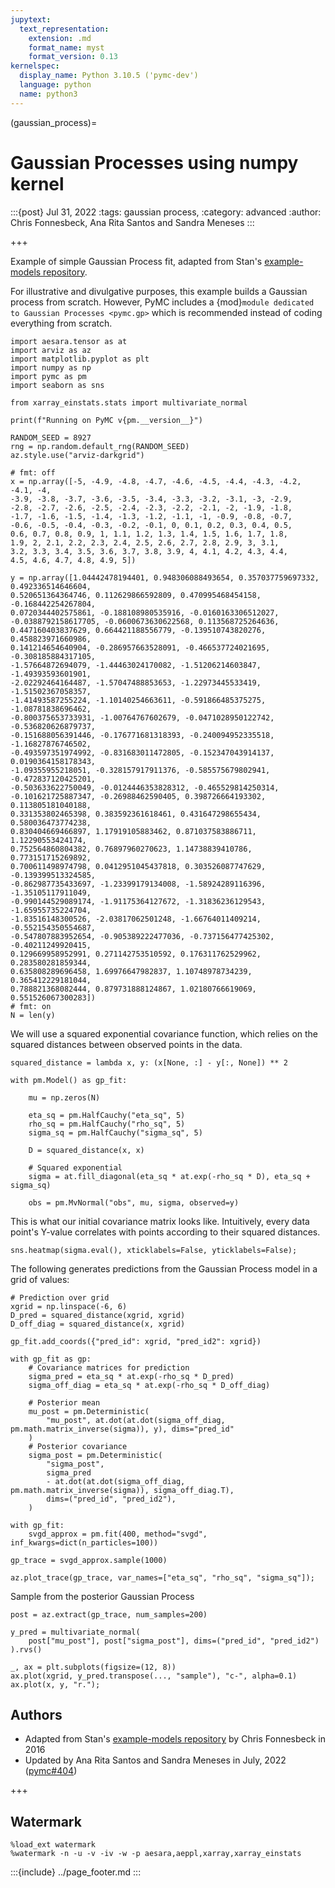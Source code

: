 ```yaml
---
jupytext:
  text_representation:
    extension: .md
    format_name: myst
    format_version: 0.13
kernelspec:
  display_name: Python 3.10.5 ('pymc-dev')
  language: python
  name: python3
---
```


(gaussian_process)=
# Gaussian Processes using numpy kernel

:::{post} Jul 31, 2022
:tags: gaussian process, 
:category: advanced
:author: Chris Fonnesbeck, Ana Rita Santos and Sandra Meneses
:::

+++

Example of simple Gaussian Process fit, adapted from Stan's [example-models repository](https://github.com/stan-dev/example-models/blob/master/misc/gaussian-process/gp-fit.stan).

For illustrative and divulgative purposes, this example builds a Gaussian process from scratch. However, PyMC includes a {mod}`module dedicated to Gaussian Processes <pymc.gp>` which is recommended instead of coding everything from scratch.

```{code-cell} ipython3
import aesara.tensor as at
import arviz as az
import matplotlib.pyplot as plt
import numpy as np
import pymc as pm
import seaborn as sns

from xarray_einstats.stats import multivariate_normal

print(f"Running on PyMC v{pm.__version__}")
```

```{code-cell} ipython3
RANDOM_SEED = 8927
rng = np.random.default_rng(RANDOM_SEED)
az.style.use("arviz-darkgrid")
```

```{code-cell} ipython3
# fmt: off
x = np.array([-5, -4.9, -4.8, -4.7, -4.6, -4.5, -4.4, -4.3, -4.2, -4.1, -4, 
-3.9, -3.8, -3.7, -3.6, -3.5, -3.4, -3.3, -3.2, -3.1, -3, -2.9, 
-2.8, -2.7, -2.6, -2.5, -2.4, -2.3, -2.2, -2.1, -2, -1.9, -1.8, 
-1.7, -1.6, -1.5, -1.4, -1.3, -1.2, -1.1, -1, -0.9, -0.8, -0.7, 
-0.6, -0.5, -0.4, -0.3, -0.2, -0.1, 0, 0.1, 0.2, 0.3, 0.4, 0.5, 
0.6, 0.7, 0.8, 0.9, 1, 1.1, 1.2, 1.3, 1.4, 1.5, 1.6, 1.7, 1.8, 
1.9, 2, 2.1, 2.2, 2.3, 2.4, 2.5, 2.6, 2.7, 2.8, 2.9, 3, 3.1, 
3.2, 3.3, 3.4, 3.5, 3.6, 3.7, 3.8, 3.9, 4, 4.1, 4.2, 4.3, 4.4, 
4.5, 4.6, 4.7, 4.8, 4.9, 5])

y = np.array([1.04442478194401, 0.948306088493654, 0.357037759697332, 0.492336514646604, 
0.520651364364746, 0.112629866592809, 0.470995468454158, -0.168442254267804, 
0.0720344402575861, -0.188108980535916, -0.0160163306512027, 
-0.0388792158617705, -0.0600673630622568, 0.113568725264636, 
0.447160403837629, 0.664421188556779, -0.139510743820276, 0.458823971660986, 
0.141214654640904, -0.286957663528091, -0.466537724021695, -0.308185884317105, 
-1.57664872694079, -1.44463024170082, -1.51206214603847, -1.49393593601901, 
-2.02292464164487, -1.57047488853653, -1.22973445533419, -1.51502367058357, 
-1.41493587255224, -1.10140254663611, -0.591866485375275, -1.08781838696462, 
-0.800375653733931, -1.00764767602679, -0.0471028950122742, -0.536820626879737, 
-0.151688056391446, -0.176771681318393, -0.240094952335518, -1.16827876746502, 
-0.493597351974992, -0.831683011472805, -0.152347043914137, 0.0190364158178343, 
-1.09355955218051, -0.328157917911376, -0.585575679802941, -0.472837120425201, 
-0.503633622750049, -0.0124446353828312, -0.465529814250314, 
-0.101621725887347, -0.26988462590405, 0.398726664193302, 0.113805181040188, 
0.331353802465398, 0.383592361618461, 0.431647298655434, 0.580036473774238, 
0.830404669466897, 1.17919105883462, 0.871037583886711, 1.12290553424174, 
0.752564860804382, 0.76897960270623, 1.14738839410786, 0.773151715269892, 
0.700611498974798, 0.0412951045437818, 0.303526087747629, -0.139399513324585, 
-0.862987735433697, -1.23399179134008, -1.58924289116396, -1.35105117911049, 
-0.990144529089174, -1.91175364127672, -1.31836236129543, -1.65955735224704, 
-1.83516148300526, -2.03817062501248, -1.66764011409214, -0.552154350554687, 
-0.547807883952654, -0.905389222477036, -0.737156477425302, -0.40211249920415, 
0.129669958952991, 0.271142753510592, 0.176311762529962, 0.283580281859344, 
0.635808289696458, 1.69976647982837, 1.10748978734239, 0.365412229181044, 
0.788821368082444, 0.879731888124867, 1.02180766619069, 0.551526067300283])
# fmt: on
N = len(y)
```

We will use a squared exponential covariance function, which relies on the squared distances between observed points in the data.

```{code-cell} ipython3
squared_distance = lambda x, y: (x[None, :] - y[:, None]) ** 2
```

```{code-cell} ipython3
with pm.Model() as gp_fit:

    mu = np.zeros(N)

    eta_sq = pm.HalfCauchy("eta_sq", 5)
    rho_sq = pm.HalfCauchy("rho_sq", 5)
    sigma_sq = pm.HalfCauchy("sigma_sq", 5)

    D = squared_distance(x, x)

    # Squared exponential
    sigma = at.fill_diagonal(eta_sq * at.exp(-rho_sq * D), eta_sq + sigma_sq)

    obs = pm.MvNormal("obs", mu, sigma, observed=y)
```

This is what our initial covariance matrix looks like. Intuitively, every data point's Y-value correlates with points according to their squared distances.

```{code-cell} ipython3
sns.heatmap(sigma.eval(), xticklabels=False, yticklabels=False);
```

The following generates predictions from the Gaussian Process model in a grid of values:

```{code-cell} ipython3
# Prediction over grid
xgrid = np.linspace(-6, 6)
D_pred = squared_distance(xgrid, xgrid)
D_off_diag = squared_distance(x, xgrid)

gp_fit.add_coords({"pred_id": xgrid, "pred_id2": xgrid})

with gp_fit as gp:
    # Covariance matrices for prediction
    sigma_pred = eta_sq * at.exp(-rho_sq * D_pred)
    sigma_off_diag = eta_sq * at.exp(-rho_sq * D_off_diag)

    # Posterior mean
    mu_post = pm.Deterministic(
        "mu_post", at.dot(at.dot(sigma_off_diag, pm.math.matrix_inverse(sigma)), y), dims="pred_id"
    )
    # Posterior covariance
    sigma_post = pm.Deterministic(
        "sigma_post",
        sigma_pred
        - at.dot(at.dot(sigma_off_diag, pm.math.matrix_inverse(sigma)), sigma_off_diag.T),
        dims=("pred_id", "pred_id2"),
    )
```

```{code-cell} ipython3
with gp_fit:
    svgd_approx = pm.fit(400, method="svgd", inf_kwargs=dict(n_particles=100))
```

```{code-cell} ipython3
gp_trace = svgd_approx.sample(1000)
```

```{code-cell} ipython3
az.plot_trace(gp_trace, var_names=["eta_sq", "rho_sq", "sigma_sq"]);
```

Sample from the posterior Gaussian Process

```{code-cell} ipython3
post = az.extract(gp_trace, num_samples=200)

y_pred = multivariate_normal(
    post["mu_post"], post["sigma_post"], dims=("pred_id", "pred_id2")
).rvs()
```

```{code-cell} ipython3
_, ax = plt.subplots(figsize=(12, 8))
ax.plot(xgrid, y_pred.transpose(..., "sample"), "c-", alpha=0.1)
ax.plot(x, y, "r.");
```

## Authors
*  Adapted from Stan's [example-models repository](https://github.com/stan-dev/example-models/blob/master/misc/gaussian-process/gp-fit.stan) by Chris Fonnesbeck in 2016
* Updated by Ana Rita Santos and Sandra Meneses in July, 2022 ([pymc#404](https://github.com/pymc-devs/pymc/pull/404))

+++

## Watermark

```{code-cell} ipython3
%load_ext watermark
%watermark -n -u -v -iv -w -p aesara,aeppl,xarray,xarray_einstats
```

:::{include} ../page_footer.md
:::
